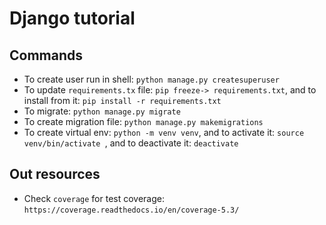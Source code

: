 # Django tutorial

## Commands
- To create user run in shell: `python manage.py createsuperuser`
- To update `requirements.tx` file: `pip freeze-> requirements.txt`, and to install from it: `pip install -r requirements.txt`
- To migrate: `python manage.py migrate`
- To create migration file: `python manage.py makemigrations`
- To create virtual env: `python -m venv venv`, and to activate it: `source venv/bin/activate
`, and to deactivate it: `deactivate`

## Out resources
- Check `coverage` for test coverage: `https://coverage.readthedocs.io/en/coverage-5.3/`
